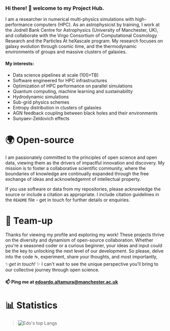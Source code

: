 ### Hi there! 👋 welcome to my Project Hub. 

I am a researcher in numerical multi-physics simulations with high-performance computers (HPC). As an astrophysicist by training, I work at the Jodrell Bank Centre for Astrophysics (University of Manchester, UK), and collaborate with the Virgo Consortium of Computational Cosmology Research and the Particles At heXascale program. My research focuses on galaxy evolution through cosmic time, and the thermodynamic environments of groups and massive clusters of galaxies.

#### My interests:
- Data science pipelines at scale (100+TB)
- Software engineered for HPC infrastructures
- Optimization of HPC performance on parallel simulations
- Quantum computing, machine learning and sustainability
- Hydrodynamic simulations
- Sub-grid physics schemes
- Entropy distribution in clusters of galaxies
- AGN feedback coupling between black holes and their environments
- Sunyaev-Zeldovich effects

# 🌍 Open-source
I am passionately committed to the principles of open science and open data, viewing them as the drivers of impactful innovation and discovery. My mission is to foster a collaborative scientific community, where the boundaries of knowledge are continually expanded through the free exchange of ideas and acknowledgemnt of intellectual property.

If you use software or data from my repositories, please acknowledge the source or include a citation as appropriate. I include citation guidelines in the `README` file - get in touch for further details or enquiries.

# 🤝 Team-up 
Thanks for viewing my profile and exploring my work! These projects thrive on the diversity and dynamism of open-source collaboration. Whether you're a seasoned coder or a curious beginner, your ideas and input could be the key to unlocking the next level of our development. So please, delve into the code ☕, experiment, share your thoughts, and most importantly, ✨*get in touch!* ✨ I can't wait to see the unique perspective you'll bring to our collective journey through open science.

#### 📫 Ping me at <edoardo.altamura@manchester.ac.uk>
#
# 📊 Statistics
> ![Edo's top Langs](https://github-readme-stats.vercel.app/api/top-langs/?username=edoaltamura&layout=donut)
